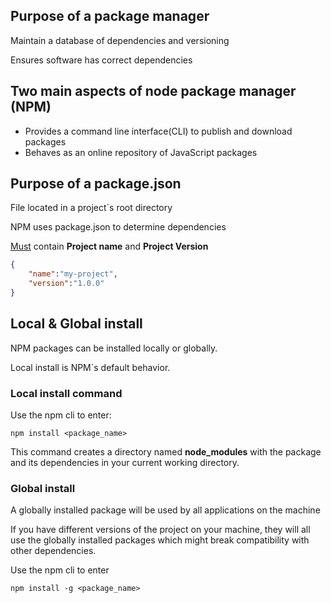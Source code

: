 ## Purpose of a package manager

Maintain a database of dependencies and versioning

Ensures software has correct dependencies

## Two main aspects of node package manager (NPM)
<ul>
<li>Provides a command line interface(CLI) to publish and download packages </li>
<li>Behaves as an online repository of JavaScript packages</li>
</ul>

## Purpose of a package.json

File located in a project`s root directory

NPM uses package.json to determine dependencies

<u>Must</u> contain <b>Project name</b> and <b>Project Version</b>

```JSON
{
    "name":"my-project",
    "version":"1.0.0"
}
```

## Local & Global install

NPM packages can be installed locally or globally.

Local install is NPM`s default behavior.

### Local install command

Use the npm cli to enter:
```
npm install <package_name>
```

This command creates a directory named <b>node_modules</b> with the package and its dependencies in your current working directory.

### Global install

A globally installed package will be used by all applications on the machine

If you have different versions of the project on your machine, they will all use the globally installed packages which might break compatibility with other dependencies.

Use the npm cli to enter
```
npm install -g <package_name>
```


